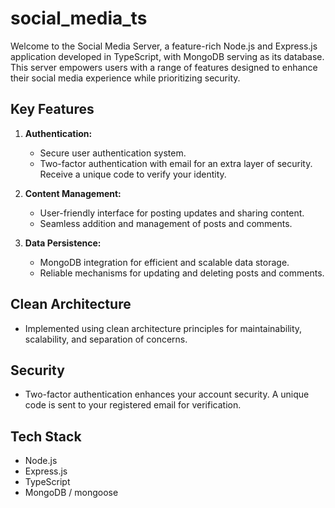 # social_media_ts


Welcome to the Social Media Server, a feature-rich Node.js and Express.js application developed in TypeScript, with MongoDB serving as its database. This server empowers users with a range of features designed to enhance their social media experience while prioritizing security.

## Key Features

1. **Authentication:**
   - Secure user authentication system.
   - Two-factor authentication with email for an extra layer of security. Receive a unique code to verify your identity.

2. **Content Management:**
   - User-friendly interface for posting updates and sharing content.
   - Seamless addition and management of posts and comments.

3. **Data Persistence:**
   - MongoDB integration for efficient and scalable data storage.
   - Reliable mechanisms for updating and deleting posts and comments.

## Clean Architecture

- Implemented using clean architecture principles for maintainability, scalability, and separation of concerns.

## Security

- Two-factor authentication enhances your account security. A unique code is sent to your registered email for verification.

 

## Tech Stack

- Node.js
- Express.js
- TypeScript
- MongoDB / mongoose
